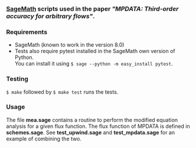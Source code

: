 ### [SageMath](https://sagemath.org) scripts used in the paper *"MPDATA: Third-order accuracy for arbitrary flows"*.

### Requirements
- SageMath (known to work in the version 8.0)
- Tests also require pytest installed in the SageMath own version of Python.  
  You can install it using `$ sage --python -m easy_install pytest`.

### Testing
`$ make` followed by `$ make test` runs the tests.

### Usage

The file **mea.sage** contains a routine to perform the modified equation analysis
for a given flux function. The flux function of MPDATA is defined in **schemes.sage**.
See **test_upwind.sage** and **test_mpdata.sage** for an example of combining the two.
